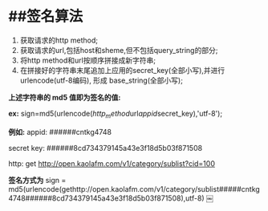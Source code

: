 ##签名算法
===

1. 获取请求的http method;
2. 获取请求的url,包括host和sheme,但不包括query_string的部分;
3. 将http method和url按顺序拼接成新字符串;
4. 在拼接好的字符串末尾追加上应用的secret_key(全部小写),并进行urlencode(utf-8编码), 形成 base_string(全部小写);



**上述字符串的 md5 值即为签名的值:**

**ex:** sign=md5(urlencode($http_method$url$appid$secret_key),'utf-8');


**例如:**
appid: ######cntkg4748


secret key: ######8cd734379145a43e3f18d5b03f871508


http: get http://open.kaolafm.com/v1/category/sublist?cid=100


**签名方式为** sign = md5(urlencode(gethttp://open.kaolafm.com/v1/category/sublist#####cntkg4748######8cd734379145a43e3f18d5b03f871508),utf-8)
￼


